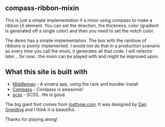 ## compass-ribbon-mixin

This is just a simple implementation if a mixin using compass to make a ribbon UI element. You can set the direction, the thickness, color (gradient is generated off a single color) and then you need to set the notch color.

The demo has a simple implementation. The box with the rainbow of ribbons is poorly implemented. I would not do that in a production scenario as every time you call the mixin, it generates all that code. I will refactor later... for now.. the mixin can be played with and might be improved upon.

## What this site is built with

* [Middleman](http://middlemanapp.com) - A sinatra app, using the rack and bundler install
* [Compass](http://compass-style.org) - Compass is awesome!
* [scss](http://sass-lang.com/) - SCSS.. life is good.

The big giant font comes from [losttype.com](http://losttype.com). It was designed by [Dan Gneiding](www.grayhood.com/) and I think it is beautiful.

Thanks for playing along!